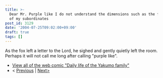 ```yaml
---
title: >-
  Dear Mr. Purple like I do not understand the dimensions such as the feelings
  of my subordinates
post_id: 3129
date: '2004-07-25T09:02:00+09:00'
draft: true
tags: []
---
```


As the fox left a letter to the Lord, he sighed and gently quietly left the room.  
Perhaps it will not call me long after calling "purple like".

*   [View all of the web comic "Daily life of the Yakumo family"](https://danmaq.com/tag/yakumo-family?order=ASC)
*   < [Previous](https://danmaq.com/3128) | [Next>](https://danmaq.com/3131)
